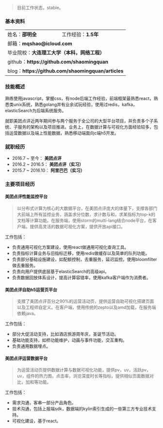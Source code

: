 
> 目前工作状态，stable。


### 基本资料

<table>
  <tr>
    <td>姓名：<b>邵明全</b></td>
    <td>工作经验：<b>1.5年</b></td>
  </tr>
  <tr>
    <td colspan="2">邮箱：<b>mqshao@icloud.com</b></td>
  </tr>
  <tr>
    <td colspan="2">毕业院校：<b>大连理工大学（本科，网络工程）</b></td>
  </tr>
  <tr>
    <td colspan="2">github：<b>https://github.com/shaomingquan</b></td>
  </tr>
  <tr>
    <td colspan="2">blog：<b>https://github.com/shaomingquan/articles</b></td>
  </tr>
</tr>
</table>

### 技能概述

熟练使用javascript，掌握css，有node后端工作经验，前端框架最熟悉react，熟悉类unix系统，熟悉golang并有业余试玩经验，使用过redis，kafka，elasticSearch为后端系统服务。

就职美团点评近两年期间参与两个服务于全公司的大型平台项目，并负责多个子系统、子服务的架构以及项目推进。业务上，在数据计算与可视化方面经验较多，包括运营数据以及端上性能数据，熟悉移动端面向c端h5开发。

### 就职经历

- 2016.7 ~ 至今：  **美团点评**
- 2016.2 ~ 2016.5：  **美团点评（实习）**
- 2015.7 ~ 2016.10：  **阿里巴巴（实习）**

### 主要项目经历

#### 美团点评性能监控平台

> 以分布式计算为核心的大数据平台，在美团点评庞大的体量下，支撑各部门大前端上所有监控业务，涵盖求分位数，求计数与和，求某指标为top-k的文档等计算功能。在服务端，使用storm的multi-lang结合node平台，在客户端，提供高灵活的数据可视化方案，提供开放api接口。

工作包括：

- 负责通用可视化方案建设，使用react做通用可视化查询工具。
- 负责指标计算业务与旧指标迁移，使用redis做缓存以及简单的队列功能。
- 负责部分基础设施建设，如配额控制，去重服务，延迟监控。使用bloomfilter做去重服务。
- 负责向用户提供底层基于elasticSearch的高级api。
- 负责数据回放体系设计，提高计算容错率，使用kafka客户端作为消费者。

#### 美团点评自助h5运营页平台

> 支撑了美团点评百分之90%的运营活动页，提供运营自助可视化搭建页面以及工程师自定义。在客户端，使用传统的zepto以及amd加载，在服务端依赖java。

工作包括：

- 部分大促活动支持，比如酒店旅游周年庆，圣诞节活动。
- 基础功能支持，如桥功能维护，动画与事件功能，交互重构。
- 负责通用数据埋点。

#### 美团点评运营数据平台

> 为运营活动页提供数据计算与数据可视化功能，提供pv，uv，活跃pv，uv，组件的热力图，点击率，浏览深度时长等指标，提供相似页面数据对比，加和等功能。

工作包括：

- 需求沟通，客串一部分产品角色。
- 技术沟通，包括上报端sdk，数据端的kylin索引生成的一些第三方专业技术支持。
- 可视化建设，基于react。